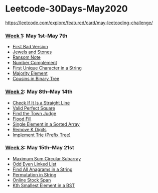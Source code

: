 # Leetcode-30Days-May2020
https://leetcode.com/explore/featured/card/may-leetcoding-challenge/

### [Week 1](https://github.com/abhinavroy23/Leetcode-30Days-May2020/tree/master/Week%201): May 1st–May 7th
- [First Bad Version][11]
- [Jewels and Stones][12]
- [Ransom Note][13]
- [Number Complement][14]
- [First Unique Character in a String][15]
- [Majority Element][16]
- [Cousins in Binary Tree][17]

### [Week 2](https://github.com/abhinavroy23/Leetcode-30Days-May2020/tree/master/Week%202): May 8th–May 14th
- [Check If It Is a Straight Line][21]
- [Valid Perfect Square][22]
- [Find the Town Judge][23]
- [Flood Fill][24]
- [Single Element in a Sorted Array][25]
- [Remove K Digits][26]
- [Implement Trie (Prefix Tree)][27]

### [Week 3](https://github.com/abhinavroy23/Leetcode-30Days-May2020/tree/master/Week%203): May 15th–May 21st
- [Maximum Sum Circular Subarray][31]
- [Odd Even Linked List][32]
- [Find All Anagrams in a String][33]
- [Permutation in String][34]
- [Online Stock Span][35]
- [Kth Smallest Element in a BST][36]

[11]: <https://github.com/abhinavroy23/Leetcode-30Days-May2020/tree/master/Week%201/First%20Bad%20Version.playground>
[12]: <https://github.com/abhinavroy23/Leetcode-30Days-May2020/tree/master/Week%201/Jewels%20and%20Stones.playground>
[13]: <https://github.com/abhinavroy23/Leetcode-30Days-May2020/tree/master/Week%201/Ransom%20Note.playground>
[14]: <https://github.com/abhinavroy23/Leetcode-30Days-May2020/tree/master/Week%201/Number%20Complement.playground>
[15]: <https://github.com/abhinavroy23/Leetcode-30Days-May2020/tree/master/Week%201/First%20Unique%20Character%20in%20a%20String.playground>
[16]: <https://github.com/abhinavroy23/Leetcode-30Days-May2020/tree/master/Week%201/Majority%20Element.playground>
[21]: <https://github.com/abhinavroy23/Leetcode-30Days-May2020/tree/master/Week%202/Check%20If%20It%20Is%20a%20Straight%20Line.playground>
[22]: <https://github.com/abhinavroy23/Leetcode-30Days-May2020/tree/master/Week%202/Valid%20Perfect%20Square.playground>
[23]: <https://github.com/abhinavroy23/Leetcode-30Days-May2020/tree/master/Week%202/Find%20the%20Town%20Judge.playground>
[24]: <https://github.com/abhinavroy23/Leetcode-30Days-May2020/tree/master/Week%202/Flood%20Fill.playground>
[25]: <https://github.com/abhinavroy23/Leetcode-30Days-May2020/tree/master/Week%202/Single%20Element%20in%20a%20Sorted%20Array.playground>
[26]: <https://github.com/abhinavroy23/Leetcode-30Days-May2020/tree/master/Week%202/Remove%20K%20Digits.playground>
[27]: <https://github.com/abhinavroy23/Leetcode-30Days-May2020/tree/master/Week%202/Implement%20Trie%20(Prefix%20Tree).playground>
[31]: <https://github.com/abhinavroy23/Leetcode-30Days-May2020/blob/master/Week%203/Maximum%20Sum%20Circular%20Subarray.playground/Contents.swift>
[32]: <https://github.com/abhinavroy23/Leetcode-30Days-May2020/tree/master/Week%203/Odd%20Even%20Linked%20List.playground>
[33]: <https://github.com/abhinavroy23/Leetcode-30Days-May2020/tree/master/Week%203/Find%20All%20Anagrams%20in%20a%20String.playground>
[34]: <https://github.com/abhinavroy23/Leetcode-30Days-May2020/tree/master/Week%203/Permutation%20in%20String.playground>
[35]: <https://github.com/abhinavroy23/Leetcode-30Days-May2020/tree/master/Week%203/Online%20Stock%20Span.playground>
[36]: <https://github.com/abhinavroy23/Leetcode-30Days-May2020/tree/master/Week%203/Kth%20Smallest%20Element%20in%20a%20BST.playground>
[17]: <https://github.com/abhinavroy23/Leetcode-30Days-May2020/tree/master/Week%201/Cousins%20in%20Binary%20Tree.playground>
